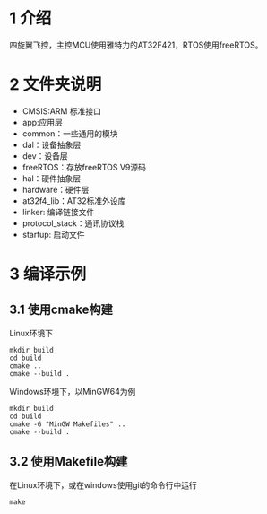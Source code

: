 # 1 介绍
四旋翼飞控，主控MCU使用雅特力的AT32F421，RTOS使用freeRTOS。

# 2 文件夹说明
- CMSIS:ARM 标准接口
- app:应用层
- common：一些通用的模块
- dal：设备抽象层
- dev：设备层
- freeRTOS：存放freeRTOS V9源码
- hal：硬件抽象层
- hardware：硬件层
- at32f4_lib：AT32标准外设库
- linker: 编译链接文件
- protocol_stack：通讯协议栈
- startup: 启动文件


# 3 编译示例
## 3.1 使用cmake构建
Linux环境下

    mkdir build
    cd build
    cmake ..
    cmake --build .

Windows环境下，以MinGW64为例

    mkdir build
    cd build
    cmake -G "MinGW Makefiles" ..
    cmake --build .

## 3.2 使用Makefile构建
在Linux环境下，或在windows使用git的命令行中运行

    make











